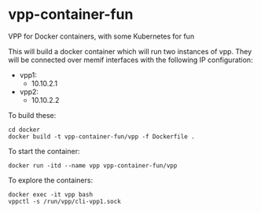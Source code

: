 # vpp-container-fun
VPP for Docker containers, with some Kubernetes for fun

This will build a docker container which will run two instances of vpp. They
will be connected over memif interfaces with the following IP configuration:

* vpp1:
  * 10.10.2.1
* vpp2:
  * 10.10.2.2

To build these:

```
cd docker
docker build -t vpp-container-fun/vpp -f Dockerfile .
```

To start the container:

```
docker run -itd --name vpp vpp-container-fun/vpp
```

To explore the containers:

```
docker exec -it vpp bash
vppctl -s /run/vpp/cli-vpp1.sock
```
